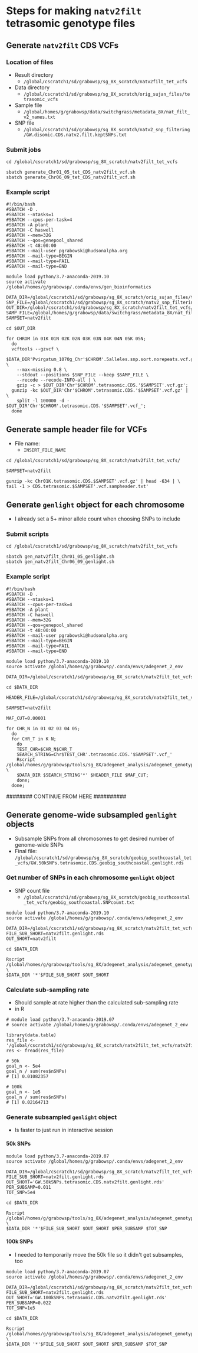 # Steps for making `natv2filt` tetrasomic genotype files

## Generate `natv2filt` CDS VCFs
### Location of files
* Result directory
  * `/global/cscratch1/sd/grabowsp/sg_8X_scratch/natv2filt_tet_vcfs`
* Data directory
  * `/global/cscratch1/sd/grabowsp/sg_8X_scratch/orig_sujan_files/tetrasomic_vcfs`
* Sample file
  * `/global/homes/g/grabowsp/data/switchgrass/metadata_8X/nat_filt_v2_names.txt`
* SNP file
  * `/global/cscratch1/sd/grabowsp/sg_8X_scratch/natv2_snp_filtering/GW.disomic.CDS.natv2.filt.keptSNPs.txt`
### Submit jobs
```
cd /global/cscratch1/sd/grabowsp/sg_8X_scratch/natv2filt_tet_vcfs

sbatch generate_Chr01_05_tet_CDS_natv2filt_vcf.sh
sbatch generate_Chr06_09_tet_CDS_natv2filt_vcf.sh

```
### Example script
```
#!/bin/bash
#SBATCH -D .
#SBATCH --ntasks=1
#SBATCH --cpus-per-task=4
#SBATCH -A plant
#SBATCH -C haswell
#SBATCH --mem=32G
#SBATCH --qos=genepool_shared
#SBATCH -t 48:00:00
#SBATCH --mail-user pgrabowski@hudsonalpha.org
#SBATCH --mail-type=BEGIN
#SBATCH --mail-type=FAIL
#SBATCH --mail-type=END

module load python/3.7-anaconda-2019.10
source activate /global/homes/g/grabowsp/.conda/envs/gen_bioinformatics

DATA_DIR=/global/cscratch1/sd/grabowsp/sg_8X_scratch/orig_sujan_files/tetrasomic_vcfs/
SNP_FILE=/global/cscratch1/sd/grabowsp/sg_8X_scratch/natv2_snp_filtering/GW.disomic.CDS.natv2.filt.keptSNPs.txt
OUT_DIR=/global/cscratch1/sd/grabowsp/sg_8X_scratch/natv2filt_tet_vcfs/
SAMP_FILE=/global/homes/g/grabowsp/data/switchgrass/metadata_8X/nat_filt_v2_names.txt
SAMPSET=natv2filt

cd $OUT_DIR

for CHROM in 01K 01N 02K 02N 03K 03N 04K 04N 05K 05N;
  do
  vcftools --gzvcf \
    $DATA_DIR'Pvirgatum_1070g_Chr'$CHROM'.5alleles.snp.sort.norepeats.vcf.gz' \
    --max-missing 0.8 \
    --stdout --positions $SNP_FILE --keep $SAMP_FILE \
    --recode --recode-INFO-all | \
    gzip -c > $OUT_DIR'Chr'$CHROM'.tetrasomic.CDS.'$SAMPSET'.vcf.gz';
  gunzip -kc $OUT_DIR'Chr'$CHROM'.tetrasomic.CDS.'$SAMPSET'.vcf.gz' | \
    split -l 100000 -d - $OUT_DIR'Chr'$CHROM'.tetrasomic.CDS.'$SAMPSET'.vcf_';
  done

```

## Generate sample header file for VCFs
* File name:
  * `INSERT_FILE_NAME`
```
cd /global/cscratch1/sd/grabowsp/sg_8X_scratch/natv2filt_tet_vcfs/

SAMPSET=natv2filt

gunzip -kc Chr01K.tetrasomic.CDS.$SAMPSET'.vcf.gz' | head -634 | \
tail -1 > CDS.tetrasomic.$SAMPSET'.vcf.sampheader.txt'
```

## Generate `genlight` object for each chromosome
* I already set a 5+ minor allele count when choosing SNPs to include
### Submit scripts
```
cd /global/cscratch1/sd/grabowsp/sg_8X_scratch/natv2filt_tet_vcfs

sbatch gen_natv2filt_Chr01_05_genlight.sh
sbatch gen_natv2filt_Chr06_09_genlight.sh

```
### Example script
```
#!/bin/bash
#SBATCH -D .
#SBATCH --ntasks=1
#SBATCH --cpus-per-task=4
#SBATCH -A plant
#SBATCH -C haswell
#SBATCH --mem=32G
#SBATCH --qos=genepool_shared
#SBATCH -t 48:00:00
#SBATCH --mail-user pgrabowski@hudsonalpha.org
#SBATCH --mail-type=BEGIN
#SBATCH --mail-type=FAIL
#SBATCH --mail-type=END

module load python/3.7-anaconda-2019.10
source activate /global/homes/g/grabowsp/.conda/envs/adegenet_2_env

DATA_DIR=/global/cscratch1/sd/grabowsp/sg_8X_scratch/natv2filt_tet_vcfs/

cd $DATA_DIR

HEADER_FILE=/global/cscratch1/sd/grabowsp/sg_8X_scratch/natv2filt_tet_vcfs/CDS.tetrasomic.natv2filt.vcf.sampheader.txt

SAMPSET=natv2filt

MAF_CUT=0.00001

for CHR_N in 01 02 03 04 05;
  do
  for CHR_T in K N;
    do
    TEST_CHR=$CHR_N$CHR_T
    SEARCH_STRING=Chr$TEST_CHR'.tetrasomic.CDS.'$SAMPSET'.vcf_'
    Rscript /global/homes/g/grabowsp/tools/sg_8X/adegenet_analysis/adegenet_genotype_generation/make_Chr_genlight_objs.r \
    $DATA_DIR $SEARCH_STRING'*' $HEADER_FILE $MAF_CUT;
    done;
  done;

```

######## CONTINUE FROM HERE ##########


## Generate genome-wide subsampled `genlight` objects
* Subsample SNPs from all chromosomes to get desired number of genome-wide SNPs
* Final file:
  `/global/cscratch1/sd/grabowsp/sg_8X_scratch/geobig_southcoastal_tet_vcfs/GW.50kSNPs.tetrasomic.CDS.geobig_southcoastal.genlight.rds`
### Get number of SNPs in each chromosome `genlight` object
* SNP count file
  * `/global/cscratch1/sd/grabowsp/sg_8X_scratch/geobig_southcoastal_tet_vcfs/geobig_southcoastal.SNPcount.txt`
```
module load python/3.7-anaconda-2019.10
source activate /global/homes/g/grabowsp/.conda/envs/adegenet_2_env

DATA_DIR=/global/cscratch1/sd/grabowsp/sg_8X_scratch/natv2filt_tet_vcfs
FILE_SUB_SHORT=natv2filt.genlight.rds
OUT_SHORT=natv2filt

cd $DATA_DIR

Rscript /global/homes/g/grabowsp/tools/sg_8X/adegenet_analysis/adegenet_genotype_generation/get_tot_nSNPs.r \
$DATA_DIR '*'$FILE_SUB_SHORT $OUT_SHORT
```
### Calculate sub-sampling rate
* Should sample at rate higher than the calculated sub-sampling rate
* in R
```
# module load python/3.7-anaconda-2019.07
# source activate /global/homes/g/grabowsp/.conda/envs/adegenet_2_env

library(data.table)
res_file <- '/global/cscratch1/sd/grabowsp/sg_8X_scratch/natv2filt_tet_vcfs/natv2filt.SNPcount.txt'
res <- fread(res_file)

# 50k
goal_n <- 5e4
goal_n / sum(res$nSNPs)
# [1] 0.01082357

# 100k
goal_n <- 1e5
goal_n / sum(res$nSNPs)
# [1] 0.02164713

```
### Generate subsampled `genlight` object
* Is faster to just run in interactive session
#### 50k SNPs
```
module load python/3.7-anaconda-2019.07
source activate /global/homes/g/grabowsp/.conda/envs/adegenet_2_env

DATA_DIR=/global/cscratch1/sd/grabowsp/sg_8X_scratch/natv2filt_tet_vcfs
FILE_SUB_SHORT=natv2filt.genlight.rds
OUT_SHORT='GW.50kSNPs.tetrasomic.CDS.natv2filt.genlight.rds'
PER_SUBSAMP=0.011
TOT_SNP=5e4

cd $DATA_DIR

Rscript /global/homes/g/grabowsp/tools/sg_8X/adegenet_analysis/adegenet_genotype_generation/subsample_genlight.r \
$DATA_DIR '*'$FILE_SUB_SHORT $OUT_SHORT $PER_SUBSAMP $TOT_SNP
```
#### 100k SNPs
* I needed to temporarily move the 50k file so it didn't get subsamples, too
```
module load python/3.7-anaconda-2019.07
source activate /global/homes/g/grabowsp/.conda/envs/adegenet_2_env

DATA_DIR=/global/cscratch1/sd/grabowsp/sg_8X_scratch/natv2filt_tet_vcfs
FILE_SUB_SHORT=natv2filt.genlight.rds
OUT_SHORT='GW.100kSNPs.tetrasomic.CDS.natv2filt.genlight.rds'
PER_SUBSAMP=0.022
TOT_SNP=1e5

cd $DATA_DIR

Rscript /global/homes/g/grabowsp/tools/sg_8X/adegenet_analysis/adegenet_genotype_generation/subsample_genlight.r \
$DATA_DIR '*'$FILE_SUB_SHORT $OUT_SHORT $PER_SUBSAMP $TOT_SNP

```


